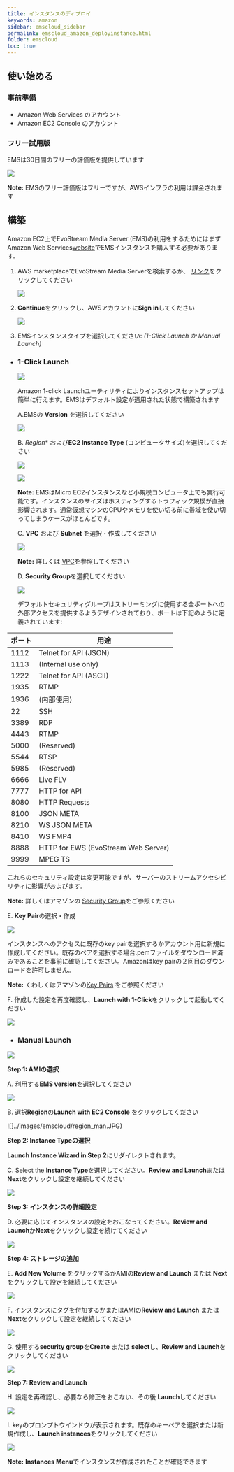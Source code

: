 ```yaml
---
title: インスタンスのディプロイ
keywords: amazon
sidebar: emscloud_sidebar
permalink: emscloud_amazon_deployinstance.html
folder: emscloud
toc: true
---
```





## 使い始める

### 事前準備

- Amazon Web Services のアカウント
- Amazon EC2 Console のアカウント

### フリー試用版

EMSは30日間のフリーの評価版を提供しています

![](images/emscloud/image12.png)

**Note:** EMSのフリー評価版はフリーですが、AWSインフラの利用は課金されます

## 構築

Amazon EC2上でEvoStream Media Server (EMS)の利用をするためにはまずAmazon Web Services[website](https://aws.amazon.com/marketplace)でEMSインスタンスを購入する必要があります。

1. AWS marketplaceでEvoStream Media Serverを検索するか、 [リンク](https://aws.amazon.com/marketplace/pp/B00VTR946Y)をクリックしてください

   ![](images/emscloud/image1.JPG)

2. **Continue**をクリックし、AWSアカウントに**Sign in**してください

   ![](images/emscloud/image2.png)

3. EMSインスタンスタイプを選択してください: *(1-Click Launch か Manual Launch)*

- ### 1-Click Launch

  ![](images/emscloud/image3.jpeg)

  Amazon 1-click Launchユーティリティによりインスタンスセットアップは簡単に行えます。EMSはデフォルト設定が適用された状態で構築されます

  A.EMSの **Version** を選択してください

  ![](images/emscloud/image4.JPG)

  B. *Region** および**EC2 Instance Type** (コンピュータサイズ)を選択してください

  ![](images/emscloud/region.jpg)

  ![](images/emscloud/image5.JPG)

  **Note:** EMSはMicro EC2インスタンスなど小規模コンピュータ上でも実行可能です。インスタンスのサイズはホスティングするトラフィック規模が直接影響されます。通常仮想マシンのCPUやメモリを使い切る前に帯域を使い切ってしまうケースがほとんどです。

  C. **VPC** および **Subnet** を選択・作成してください

  ![](images/emscloud/image6.JPG)

  **Note:** 詳しくは [VPC](http://docs.aws.amazon.com/AmazonVPC/latest/UserGuide/VPC_Introduction.html)を参照してください

  D. **Security Group**を選択してください

  ![](images/emscloud/image7.JPG)

  デフォルトセキュリティグループはストリーミングに使用する全ポートへの外部アクセスを提供するようデザインされており、ポートは下記のように定義されています:

| **ポート** | **用途**                          |
| -------- | ----------------------------------- |
| 1112     | Telnet for API (JSON)               |
| 1113     | (Internal use only)                 |
| 1222     | Telnet for API (ASCII)              |
| 1935     | RTMP                                |
| 1936     | (内部使用)                 |
| 22       | SSH                                 |
| 3389     | RDP                                 |
| 4443     | RTMP                                |
| 5000     | (Reserved)                          |
| 5544     | RTSP                                |
| 5985     | (Reserved)                          |
| 6666     | Live FLV                            |
| 7777     | HTTP for API                        |
| 8080     | HTTP Requests                       |
| 8100     | JSON META                           |
| 8210     | WS JSON META                        |
| 8410     | WS FMP4                             |
| 8888     | HTTP for EWS (EvoStream Web Server) |
| 9999     | MPEG TS                             |

これらのセキュリティ設定は変更可能ですが、サーバーのストリームアクセシビリティに影響がおよびます。


**Note:** 詳しくはアマゾンの [Security Group](https://docs.aws.amazon.com/AWSEC2/latest/UserGuide/using-network-security.html#default-security-group)をご参照ください

E.	**Key Pair**の選択・作成

![](/images/emscloud/image8.JPG)

インスタンスへのアクセスに既存のkey pairを選択するかアカウント用に新規に作成してください。既存のペアを選択する場合.pemファイルをダウンロード済みであることを事前に確認してください。Amazonはkey pairの２回目のダウンロードを許可しません。

**Note:** くわしくはアマゾンの[Key Pairs](http://docs.aws.amazon.com/AWSEC2/latest/UserGuide/ec2-key-pairs.html) をご参照ください



F.	作成した設定を再度確認し、**Launch with 1-Click**をクリックして起動してください

![](images/emscloud/image9.jpeg)

- ### Manual Launch

![](images/emscloud/image10.jpeg)

**Step 1: AMIの選択**

A.	利用する**EMS version**を選択してください

![](images/emscloud/image11.JPG)

B.	選択**Region**の**Launch with EC2 Console** をクリックしてください

![]../images/emscloud/region_man.JPG)

**Step 2: Instance Typeの選択**

**Launch Instance Wizard in Step 2**にリダイレクトされます。

C.	Select the **Instance Type**を選択してください。**Review and Launch**または**Next**をクリックし設定を継続してください

![](images/emscloud/instancetype.JPG)

**Step 3: インスタンスの詳細設定**

D.	必要に応じてインスタンスの設定をおこなってください。**Review and Launch**か**Next**をクリックし設定を続けてください

![](images/emscloud/instance.JPG)

**Step 4: ストレージの追加**

E.	**Add New Volume** をクリックするかAMIの**Review and Launch** または **Next** をクリックして設定を継続してください

![](images/emscloud/volume.JPG)

F.	インスタンスにタグを付加するかまたはAMIの**Review and Launch** または**Next**をクリックして設定を継続してください

![](images/emscloud/tag.JPG)

G.	使用する**security group**を**Create** または **select**し、**Review and Launch**をクリックしてください

![](images/emscloud/securitygroup.JPG)

**Step 7: Review and Launch**

H.	設定を再確認し、必要なら修正をおこない、その後 **Launch**してください

![](images/emscloud/review.JPG)

I.	keyのプロンプトウインドウが表示されます。既存のキーペアを選択または新規作成し、**Launch instances**をクリックしてください

![](images/emscloud/keypair.jpg)

**Note:** **Instances Menu**でインスタンスが作成されたことが確認できます



